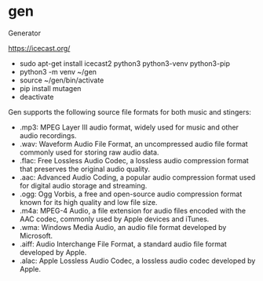 # gen
Generator

https://icecast.org/

- sudo apt-get install icecast2 python3 python3-venv python3-pip
- python3 -m venv ~/gen
- source ~/gen/bin/activate
- pip install mutagen
- deactivate


Gen supports the following source file formats for both music and stingers:

- .mp3: MPEG Layer III audio format, widely used for music and other audio recordings.
- .wav: Waveform Audio File Format, an uncompressed audio file format commonly used for storing raw audio data.
- .flac: Free Lossless Audio Codec, a lossless audio compression format that preserves the original audio quality.
- .aac: Advanced Audio Coding, a popular audio compression format used for digital audio storage and streaming.
- .ogg: Ogg Vorbis, a free and open-source audio compression format known for its high quality and low file size.
- .m4a: MPEG-4 Audio, a file extension for audio files encoded with the AAC codec, commonly used by Apple devices and iTunes.
- .wma: Windows Media Audio, an audio file format developed by Microsoft.
- .aiff: Audio Interchange File Format, a standard audio file format developed by Apple.
- .alac: Apple Lossless Audio Codec, a lossless audio codec developed by Apple.
